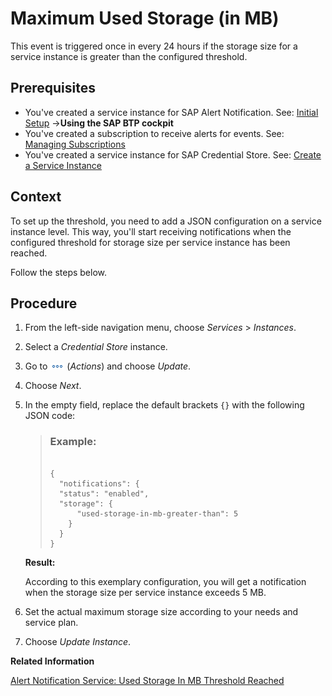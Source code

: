 <!-- loioa2e510cb5aa045119fd3fa02ae71a306 -->

# Maximum Used Storage \(in MB\)

This event is triggered once in every 24 hours if the storage size for a service instance is greater than the configured threshold.



<a name="loioa2e510cb5aa045119fd3fa02ae71a306__prereq_kfp_x3m_byb"/>

## Prerequisites

-   You've created a service instance for SAP Alert Notification. See: [Initial Setup](https://help.sap.com/docs/alert-notification/sap-alert-notification-for-sap-btp/initial-setup?version=Cloud) →**Using the SAP BTP cockpit**
-   You've created a subscription to receive alerts for events. See: [Managing Subscriptions](https://help.sap.com/docs/alert-notification/sap-alert-notification-for-sap-btp/managing-subscriptions?version=Cloud)
-   You've created a service instance for SAP Credential Store. See: [Create a Service Instance](create-a-service-instance-dc5f087.md)




<a name="loioa2e510cb5aa045119fd3fa02ae71a306__context_r3z_x3m_byb"/>

## Context

To set up the threshold, you need to add a JSON configuration on a service instance level. This way, you'll start receiving notifications when the configured threshold for storage size per service instance has been reached.

Follow the steps below.



<a name="loioa2e510cb5aa045119fd3fa02ae71a306__steps_k13_q3m_byb"/>

## Procedure

1.  From the left-side navigation menu, choose *Services* \> *Instances*.

2.  Select a *Credential Store* instance.

3.  Go to ![](images/Actions_62e6f79.png) \(*Actions*\) and choose *Update*.

4.  Choose *Next*.

5.  In the empty field, replace the default brackets `{}` with the following JSON code:

    > ### Example:  
    > ```
    > 
    > {
    > 	"notifications": {
    > 	"status": "enabled",
    > 	"storage": {
    > 		"used-storage-in-mb-greater-than": 5
    >     }
    >   }
    > }
    > 
    > ```

    **Result:**

    According to this exemplary configuration, you will get a notification when the storage size per service instance exceeds 5 MB.

6.  Set the actual maximum storage size according to your needs and service plan.

7.  Choose *Update Instance*.


**Related Information**  


[Alert Notification Service: Used Storage In MB Threshold Reached](https://help.sap.com/docs/alert-notification/sap-alert-notification-for-sap-btp/used-storage-in-mb-threshold-reached)

